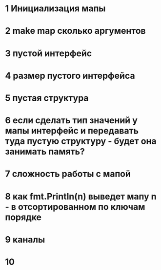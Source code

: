 
# 1 Инициализация мапы
# 2 make map сколько аргументов

# 3 пустой интерфейс
# 4 размер пустого интерфейса

# 5 пустая структура

# 6 если сделать тип значений у мапы интерфейс и передавать туда пустую структуру - будет она занимать память?

# 7 сложность работы с мапой

# 8 как fmt.Println(n) выведет мапу n - в отсортированном по ключам порядке

# 9 каналы

# 10 